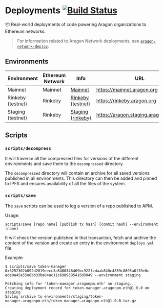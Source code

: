 # Deployments [![Build Status](https://travis-ci.org/aragon/deployments.svg?branch=master)](https://travis-ci.org/aragon/deployments)

:package: Real-world deployments of code powering Aragon organizations to Ethereum networks.

> For information related to Aragon Network deployments, see [`aragon-network-deploy`](https://github.com/aragon/aragon-network-deploy).

## Environments

| Environment | Ethereum Network | Info | URL |
|-------------------|------------------|---------------------------------------------|-------------------------------------|
| Mainnet | Mainnet | [Mainnet](./environments/mainnet) | https://mainnet.aragon.org |
| Rinkeby (testnet) | Rinkeby | [Rinkeby (testnet)](./environments/rinkeby) | https://rinkeby.aragon.org |
| Staging (testnet) | Rinkeby | [Staging (rinkeby)](./environments/staging) | https://aragon.staging.aragonpm.com |

## Scripts

### `scripts/decompress`

It will traverse all the compressed files for versions of the different environments and save them to the `decompressed` directory.

The `decompressed` directory will contain an archive for all saved versions published in all environments. This directory can then be added and pinned to IPFS and ensures availability of all the files of the system.

### `scripts/save`

The `save` scripts can be used to log a version of a repo published to APM.

Usage:

```
scripts/save [repo name] [publish tx hash] [commit hash] --environment [name]
```

It will check the version published in that transaction, fetch and archive the content of the version and create an entry in the environment `deploys.yml` file.

Example:

```
$ scripts/save token-manager 0x6252302b892d2819eecc3a5400346469bc922fcdaab840c4859c8895a0f39e6c  ede0a45a55e8bb33ba84ac11c6989385416d8049 --environment staging

Fetching info for 'token-manager.aragonpm.eth' on staging...
Creating deployment record for token-manager.aragonpm.eth@1.0.0 on staging
Saving archive to environments/staging/token-manager.aragonpm.eth/token-manager.aragonpm.eth@1.0.0.tar.gz
```
